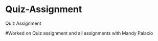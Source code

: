 # Quiz-Assignment
Quiz Assignment


#Worked on Quiz assignment and all assignments with Mandy Palacio
